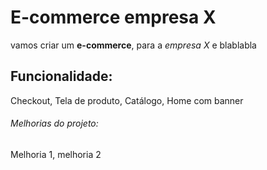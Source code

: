 # E-commerce empresa X

vamos criar um **e-commerce**, para a *empresa X* e blablabla

## Funcionalidade:

Checkout, Tela de produto, Catálogo, Home com banner

###### Melhorias do projeto:

Melhoria 1, melhoria 2